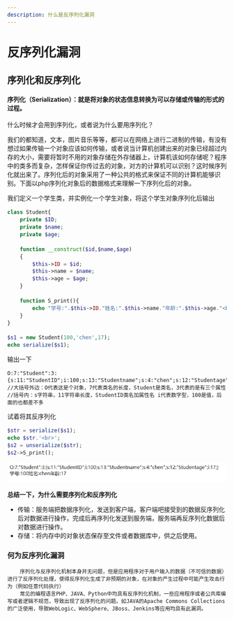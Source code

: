 ```yaml
---
description: 什么是反序列化漏洞
---
```


# 反序列化漏洞

## 序列化和反序列化

#### 序列化（Serialization）：就是将对象的状态信息转换为可以存储或传输的形式的过程。

什么时候才会用到序列化，或者说为什么要用序列化？

我们的都知道，文本，图片音乐等等，都可以在网络上进行二进制的传输，有没有想过如果传输一个对象应该如何传输，或者说当计算机创建出来的对象已经超过内存的大小，需要将暂时不用的对象存储在外存储器上，计算机该如何存储呢？程序中的类多而复杂，怎样保证你传过去的对象，对方的计算机可以识别？这时候序列化就出来了。序列化后的对象采用了一种公共的格式来保证不同的计算机能够识别。下面以php序列化对象后的数据格式来理解一下序列化后的对象。

我们定义一个学生类，并实例化一个学生对象，将这个学生对象序列化后输出

```php
class Student{
    private $ID;
    private $name;
    private $age;

    function __construct($id,$name,$age)
    {
        $this->ID = $id;
        $this->name = $name;
        $this->age = $age;
    }

    function S_print(){
        echo "学号:".$this->ID."姓名:".$this->name."年龄:".$this->age."<br>";
    }
}

$s1 = new Student(100,'chen',17);
echo serialize($s1);
```

输出一下

```text
O:7:"Student":3:{s:11:"StudentID";i:100;s:13:"Studentname";s:4:"chen";s:12:"Studentage";i:17;}
//大括号外边：O代表这是个对象，7代表类名的长度，Student是类名，3代表的是有三个属性
//括号内：s字符串，11字符串长度，StudentID类名加属性名 i代表数字型，100是值，后面的也都差不多
```

试着将其反序列化

```php
$str = serialize($s1);
echo $str.'<br>';
$s2 = unserialize($str);
$s2->S_print();
```

![](../.gitbook/assets/image%20%2848%29.png)

**总结一下，为什么需要序列化和反序列化**

* 传输：服务端把数据序列化，发送到客户端，客户端吧接受到的数据反序列化后对数据进行操作，完成后再序列化发送到服务端，服务端再反序列化数据后对数据进行操作。
* 存储：将内存中的对象状态保存至文件或者数据库中，供之后使用。

### 何为反序列化漏洞

        序列化与反序列化机制本身并无问题，但是应用程序对于用户输入的数据（不可信的数据）进行了反序列化处理，使得反序列化生成了非预期的对象，在对象的产生过程中可能产生攻击行为（例如任意代码执行）  
        常见的编程语言PHP、JAVA、Python中均具有反序列化机制，一些应用程序或者公共库编写或者逻辑不规范，导致出现了反序列化的问题。如JAVA的Apache Commons Collections的广泛使用，导致WebLogic、WebSphere、JBoss、Jenkins等应用均具有此漏洞。

